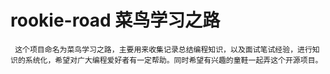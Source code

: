 # rookie-road 菜鸟学习之路 
     这个项目命名为菜鸟学习之路，主要用来收集记录总结编程知识，以及面试笔试经验，进行知识的系统化，希望对广大编程爱好者有一定帮助。同时希望有兴趣的童鞋一起弄这个开源项目。
